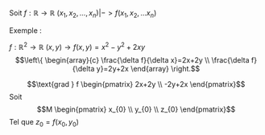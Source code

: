 Soit $f: \mathbb{R} \to \mathbb{R}$
$(x_{1},x_{2},\dots, x_{n}) |-> f(x_{1},x_{2},\dots x_{n})$

Exemple :

$f:\mathbb{R}^2\to \mathbb{R}$
$(x,y) \to f(x,y)=x^2-y^2+2xy$
$$\left\{ \begin{array}{c}
\frac{\delta f}{\delta x}=2x+2y \\
\frac{\delta f}{\delta y}=2y+2x
\end{array}
\right.$$

$$\text{grad } f \begin{pmatrix}
2x+2y \\
-2y+2x
\end{pmatrix}$$
Soit $$M \begin{pmatrix}
x_{0} \\
y_{0} \\
z_{0}
\end{pmatrix}$$
Tel que $z_{0} = f(x_{0}, y_{0})$

